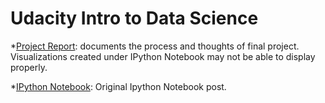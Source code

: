 Udacity Intro to Data Science
============
*[Project Report](https://github.com/LiChangNY/Udacity-Intro-to-Data-Science/blob/master/Project_Report.md): documents the process and thoughts of final project. Visualizations created under IPython Notebook may not be able to display properly.

*[IPython Notebook](http://nbviewer.ipython.org/gist/LiChangNY/5f05379896216994969d): Original Ipython Notebook post.


